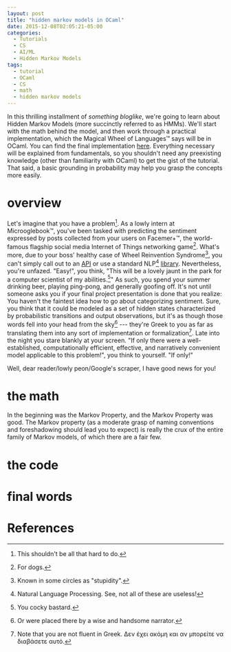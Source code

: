 ```yaml
---
layout: post
title: "hidden markov models in OCaml"
date: 2015-12-08T02:05:21-05:00
categories:
  - Tutorials
  - CS
  - AI/ML
  - Hidden Markov Models
tags:
  - tutorial
  - OCaml
  - CS
  - math
  - hidden markov models
---
```


In this thrilling installment of *something bloglike*, we're going to learn
about Hidden Markov Models (more succinctly referred to as HMMs). We'll start
with the math behind the model, and then work through a practical
implementation, which the Magical Wheel of Languages™ says will be in OCaml.
You can find the final implementation [here][crouchingtigerhiddenmarkov].
Everything necessary will be explained from fundamentals, so you shouldn't
need any preexisting knowledge (other than familiarity with OCaml) to get the
gist of the tutorial. That said, a basic grounding in probability may help you
grasp the concepts more easily.

[crouchingtigerhiddenmarkov]: https://github.com/wbthomason/crouchingtiger-hiddenmarkov

<!-- more -->


# overview

Let's imagine that you have a problem[^loser]. As a lowly intern at Microoglebook™,
you've been tasked with predicting the sentiment expressed by posts collected
from your users on Facemer+™, the world-famous flagship social media Internet of
Things networking game[^dog]. What's more, due to your boss' healthy case of Wheel
Reinvention Syndrome[^aka], you can't simply call out to an [API][alchemy] or use
a standard NLP[^nlp] [library](corenlp). Nevertheless, you're unfazed. "Easy!",
you think, "This will be a lovely jaunt in the park for a computer scientist of
my abilities.[^cocky]" As such, you spend your summer drinking beer, playing
ping-pong, and generally goofing off. It's not until someone asks you if your
final project presentation is done that you realize: You haven't the faintest
idea how to go about categorizing sentiment. Sure, you think that it could be
modeled as a set of hidden states characterized by probabilistic transitions and
output observations, but it's as though those words fell into your head from the
sky[^narrator] --- they're Greek to you as far as translating them into any sort
of implementation or formalization[^greek]. Late into the night you stare
blankly at your screen. "If only there were a well-established, computationally
efficient, effective, and narratively convenient model applicable to this
problem!", you think to yourself. "If only!"

Well, dear reader/lowly peon/Google's scraper, I have good news for you!

[^loser]: This shouldn't be all that hard to do.
[^dog]: For dogs.
[^aka]: Known in some circles as "stupidity".
[^nlp]: Natural Language Processing. See, not all of these are useless!
[^cocky]: You cocky bastard.
[^narrator]: Or were placed there by a wise and handsome narrator.
[^greek]: Note that you are not fluent in Greek. Δεν έχει ακόμη και αν μπορείτε να διαβάσετε αυτό.

[alchemy]: http://www.alchemyapi.com/api/sentiment-analysis
[corenlp]: https://stanfordnlp.github.io/CoreNLP/


# the math

In the beginning was the Markov Property, and the Markov Property was good. The
Markov property (as a moderate grasp of naming conventions and foreshadowing
should lead you to expect) is really the crux of the entire family of Markov
models, of which there are a fair few.

# the code

# final words

# References
